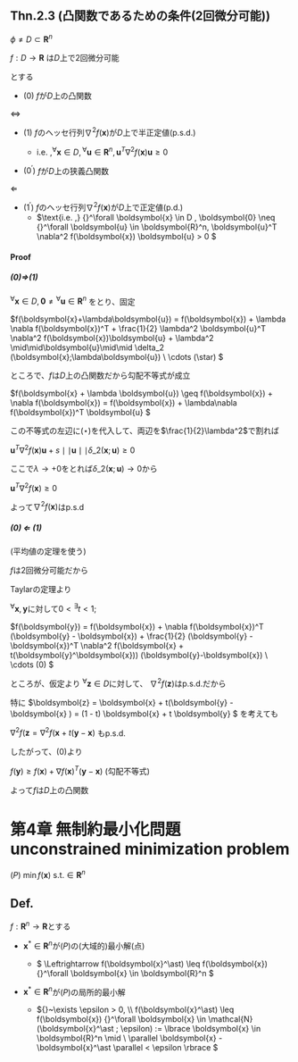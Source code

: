 ## $\text{Thn.2.3}$ (凸関数であるための条件(2回微分可能))
$\phi \neq D \subset \boldsymbol{R}^n$

$f: D \rightarrow \boldsymbol{R}$ は$D$上で2回微分可能

とする

- $(0)$ $f$が$D$上の凸関数

$\Leftrightarrow$

- $(1)$ $f$のヘッセ行列$\nabla^2 f(\boldsymbol{x})$が$D$上で半正定値(p.s.d.)
  - $\text{i.e. ,} {}^\forall \boldsymbol{x} \in D ,
     {}^\forall \boldsymbol{u} \in \boldsymbol{R}^n,
     \boldsymbol{u}^T \nabla^2 f(\boldsymbol{x}) \boldsymbol{u} \geq 0$


- $(0^\prime)$ $f$が$D$上の狭義凸関数

$\Leftarrow$

- $(1^\prime)$ $f$のヘッセ行列$\nabla^2 f(\boldsymbol{x})$が$D$上で正定値(p.d.)
  - $\text{i.e. ,} {}^\forall \boldsymbol{x} \in D ,
     \boldsymbol{0} \neq {}^\forall \boldsymbol{u} \in \boldsymbol{R}^n,
     \boldsymbol{u}^T \nabla^2 f(\boldsymbol{x}) \boldsymbol{u} > 0 $

#### Proof
##### (0)$\Rightarrow$(1)

${}^\forall \boldsymbol{x} \in D, \boldsymbol{0} \neq {}^\forall \boldsymbol{u} \in \boldsymbol{R}^n$
をとり、固定

$f(\boldsymbol{x}+\lambda\boldsymbol{u}) = f(\boldsymbol{x}) + \lambda \nabla f(\boldsymbol{x})^T +
\frac{1}{2} \lambda^2 \boldsymbol{u}^T \nabla^2 f(\boldsymbol{x})\boldsymbol{u} +
\lambda^2 \mid\mid\boldsymbol{u}\mid\mid \delta\_2 (\boldsymbol{x};\lambda\boldsymbol{u})
\ \cdots (\star) 
$

ところで、$f$は$D$上の凸関数だから勾配不等式が成立

$f(\boldsymbol{x} + \lambda \boldsymbol{u}) \geq f(\boldsymbol{x}) + \nabla f(\boldsymbol{x})
 = f(\boldsymbol{x}) + \lambda\nabla f(\boldsymbol{x})^T \boldsymbol{u}
$

この不等式の左辺に$(\star)$を代入して、両辺を$\frac{1}{2}\lambda^2$で割れば

$\boldsymbol{u}^T \nabla^2 f(\boldsymbol{x})\boldsymbol{u} +
s \mid\mid \boldsymbol{u} \mid\mid \delta\_2 (\boldsymbol{x} ; \boldsymbol{u}) \geq 0$

ここで$\lambda \rightarrow +0$をとれば$\delta\_2 (\boldsymbol{x};\boldsymbol{u}) \rightarrow 0$から

$\boldsymbol{u}^T \nabla^2 f(\boldsymbol{x}) \geq 0$

よって$\nabla^2f(\boldsymbol{x})$は$\text{p.s.d}$

##### (0) $\Leftarrow$ (1)

(平均値の定理を使う)

$f$は2回微分可能だから

Taylarの定理より

${}^\forall \boldsymbol{x},\boldsymbol{y}$に対して$0 < {}^\exists t < 1;$

$f(\boldsymbol{y}) = f(\boldsymbol{x}) + \nabla f(\boldsymbol{x})^T (\boldsymbol{y} - \boldsymbol{x}) +
\frac{1}{2} (\boldsymbol{y} - \boldsymbol{x})^T \nabla^2 f(\boldsymbol{x} + t(\boldsymbol{y}^\boldsymbol{x}))
(\boldsymbol{y}-\boldsymbol{x}) \ \cdots (0)
$

ところが、仮定より ${}^\forall \boldsymbol{z} \in D$に対して、
$\nabla^2 f(\boldsymbol{z})$はp.s.d.だから

特に
$\boldsymbol{z} = \boldsymbol{x} + t(\boldsymbol{y} - \boldsymbol{x} ) = 
 (1 - t) \boldsymbol{x} + t \boldsymbol{y}
$ を考えても

$\nabla^2 f(\boldsymbol{z} = \nabla^2 f(\boldsymbol{x} + t(\boldsymbol{y} - \boldsymbol{x})$
もp.s.d.

したがって、$(0)$より

$f(\boldsymbol{y}) \geq f(\boldsymbol{x}) + \nabla f(\boldsymbol{x})^T (\boldsymbol{y} - \boldsymbol{x})$
(勾配不等式)

よって$f$は$D$上の凸関数

# 第4章 無制約最小化問題 unconstrained minimization problem
$(P) \ \min{f(\boldsymbol{x}) \ \text{s.t.} \in \boldsymbol{R}^n}$

## Def.
$f : \boldsymbol{R}^n \rightarrow \boldsymbol{R}$とする

- $\boldsymbol{x}^\ast \in \boldsymbol{R}^n$が$(P)$の(大域的)最小解(点)

  - $
  \Leftrightarrow f(\boldsymbol{x}^\ast) \leq f(\boldsymbol{x})
  {}^\forall \boldsymbol{x} \in \boldsymbol{R}^n
  $

- $\boldsymbol{x}^\ast \in \boldsymbol{R}^n$が$(P)$の局所的最小解
  - ${}~\exists \epsilon > 0, \\\\
    f(\boldsymbol{x}^\ast) \leq f(\boldsymbol{x})
    {}^\forall \boldsymbol{x} \in \mathcal{N}(\boldsymbol{x}^\ast ; \epsilon)
    := \lbrace \boldsymbol{x} \in \boldsymbol{R}^n
    \mid \  \parallel \boldsymbol{x} - \boldsymbol{x}^\ast \parallel < \epsilon \rbrace
  $

